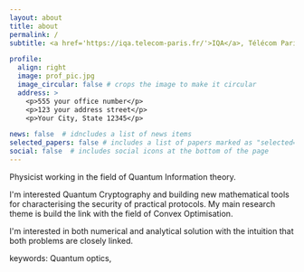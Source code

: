 ```yaml
---
layout: about
title: about
permalink: /
subtitle: <a href='https://iqa.telecom-paris.fr/'>IQA</a>, Télécom Paris. 19, place Marguerite Perey, Palaiseau, France

profile:
  align: right
  image: prof_pic.jpg
  image_circular: false # crops the image to make it circular
  address: >
    <p>555 your office number</p>
    <p>123 your address street</p>
    <p>Your City, State 12345</p>

news: false  # idncludes a list of news items
selected_papers: false # includes a list of papers marked as "selected={true}"
social: false  # includes social icons at the bottom of the page
---
```


Physicist working in the field of Quantum Information theory.

I'm interested Quantum Cryptography and building new mathematical tools for characterising the security of practical protocols. My main research theme is build the link with the field of Convex Optimisation.

I'm interested in both numerical and analytical solution with the intuition that both problems are closely linked.

keywords: Quantum optics, 
